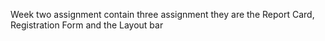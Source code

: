 Week two assignment contain three assignment they are the Report Card, Registration Form and the Layout bar
